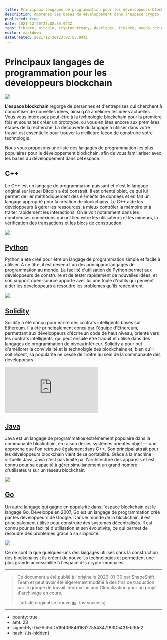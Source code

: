 ```yaml
---
title: Principaux langages de programmation pour les développeurs blockchain
description: Apprenez les bases du développement dans l'espace crypto.
published: true
date: 2021-12-20T23:02:55.943Z
tags: library, bitcoin, cryptocurrency, developer, finance, needs-review, crypto-monnaie, développeur
editor: markdown
dateCreated: 2021-12-20T23:02:55.943Z
---
```


# Principaux langages de programmation pour les développeurs blockchain

![](https://assets.website-files.com/5e9a09610b7dce71f87f7f17/5e9a22e05e8c4f4ceb9bf8c2_5e99458bf5510b11a7930c76_1_NcFM5LhzZN4DgmkDn5_lvA.png)

**L'espace blockchain** regorge de personnes et d'entreprises qui cherchent à concrétiser de nouvelles idées, ainsi qu'à améliorer les idées actuelles. Vous vous intéressez peut-être à la technologie blockchain pour la première fois et souhaitez créer un prototype, ou vous en êtes encore aux premières étapes de la recherche. La découverte du langage à utiliser dans votre travail est essentielle pour trouver la meilleure façon de construire votre technologie.

Nous vous proposons une liste des langages de programmation les plus populaires pour le développement blockchain, afin de vous familiariser avec les bases du développement dans cet espace.<br/> 

## C++

Le C++ est un langage de programmation puissant et c'est le langage original sur lequel Bitcoin a été construit. Il est orienté objet, ce qui lui permet de lier méthodiquement des éléments de données et en fait un langage approprié pour la création de blockchains. Le C++ aide les développeurs à gérer les ressources, à mieux contrôler la mémoire et à traiter rapidement les interactions. On le voit notamment dans les nombreuses connexions qui ont lieu entre les utilisateurs et les mineurs, la vérification des transactions et les blocs de construction.

[![](https://assets.website-files.com/5e9a09610b7dce71f87f7f17/5e9a22e014c15bdabaa6e118_5e9945f1295a3673f4323d83_Screen%2520Shot%25202020-04-17%2520at%252012.00.04%2520AM.png)](https://blockgeeks.com/guides/blockchain-developer/)

## [Python](https://www.python.org/)

Python a été créé pour être un langage de programmation simple et facile à utiliser. À ce titre, il est devenu l'un des principaux langages de programmation au monde. La facilité d'utilisation de Python permet aux développeurs de construire et de tester rapidement de nouvelles idées, et son support open-source apporte avec lui une foule d'outils qui peuvent aider les développeurs à résoudre les problèmes qu'ils rencontrent.

[![](https://assets.website-files.com/5e9a09610b7dce71f87f7f17/5e9a22e03b81bcea37235db9_5e99463791657b44da32f57e_Screen%2520Shot%25202020-04-17%2520at%252012.01.08%2520AM.png)](https://blockgeeks.com/guides/python-blockchain/)

## [Solidity](https://solidity.readthedocs.io/en/v0.6.2/)

Solidity a été conçu pour écrire des contrats intelligents basés sur Ethereum. Il a été principalement conçu par l'équipe d'Ethereum, permettant aux développeurs d'écrire un code de haut niveau, orienté vers les contrats intelligents, qui peut ensuite être traduit et utilisé dans des langages de programmation de niveau inférieur. Solidity a pour but d'améliorer la convivialité et la technologie des blockchains et, bien qu'il soit récent, sa popularité ne cesse de croître au sein de la communauté des développeurs.

<iframe allowfullscreen="" frameborder="0" scrolling="auto" src="https://cdn.embedly.com/widgets/media.html?src=https%3A%2F%2Fwww.youtube.com%2Fembed%2FipwxYa-F1uY%3Ffeature%3Doembed&amp;display_name=YouTube&amp;url=https%3A%2F%2Fwww.youtube.com%2Fwatch%3Fv%3DipwxYa-F1uY&amp;image=https%3A%2F%2Fi.ytimg.com%2Fvi%2FipwxYa-F1uY%2Fhqdefault.jpg&amp;key=a19fcc184b9711e1b4764040d3dc5c07&amp;type=text%2Fhtml&amp;schema=youtube"></iframe>

## [Java](https://java.com/en/download/help/download_options.xml)

Java est un langage de programmation extrêmement populaire dans la communauté blockchain, en raison de ses systèmes orientés objet — une approche que l'on retrouve également dans C++. Son principal attrait pour les développeurs blockchain vient de sa portabilité. Grâce à la machine virtuelle Java, Java n'est pas limité par l'architecture des appareils et est connu pour sa capacité à gérer simultanément un grand nombre d'utilisateurs sur un réseau blockchain.

[![](https://assets.website-files.com/5e9a09610b7dce71f87f7f17/5e9a22e012c3909761650dfc_5e9946c27ab3fd81c74bbd7f_Screen%2520Shot%25202020-04-17%2520at%252012.03.34%2520AM.png)](https://hackernoon.com/getting-started-with-blockchain-for-java-developers-3e995a57cca2) 

## [Go](https://golang.org/dl/)

Un autre langage qui gagne en popularité dans l'espace blockchain est le langage Go. Développé en 2007, Go est un langage de programmation créé par les développeurs de Google. Dans le monde de la blockchain, il est principalement utilisé pour construire des systèmes décentralisés. Il est connu pour sa facilité d'utilisation et son évolutivité, ce qui permet de résoudre des problèmes grâce à sa simplicité.

[![](https://assets.website-files.com/5e9a09610b7dce71f87f7f17/5e9a22e0cd7578b73cc05cc9_5e9946f44b6169d2d64c79b3_Screen%2520Shot%25202020-04-17%2520at%252012.04.23%2520AM.png)](https://medium.com/@mycoralhealth/code-your-own-blockchain-in-less-than-200-lines-of-go-e296282bcffc) 

Ce ne sont là que quelques-uns des langages utilisés dans la construction des blockchains ; ils créent de nouvelles technologies et permettent une plus grande accessibilité à l'espace des crypto-monnaies.<br/> 

---

> Ce document a été publié à l'origine le 2020-01-30 par ShapeShift Team et peut avoir été légèrement modifié à des fins de traduction par le groupe de travail Information and Globalization pour un projet d'archivage en cours.
>
> L'article original se trouve [ici](https://shapeshift.com/library/programming-languages-for-blockchain-developers).
{.is-success}

---

- bounty: true
- amt: 23
- signedBy: 0xFAc9dD5194098461B627554347f83D5431Fb30e2
- hash: 
{.is-hidden}